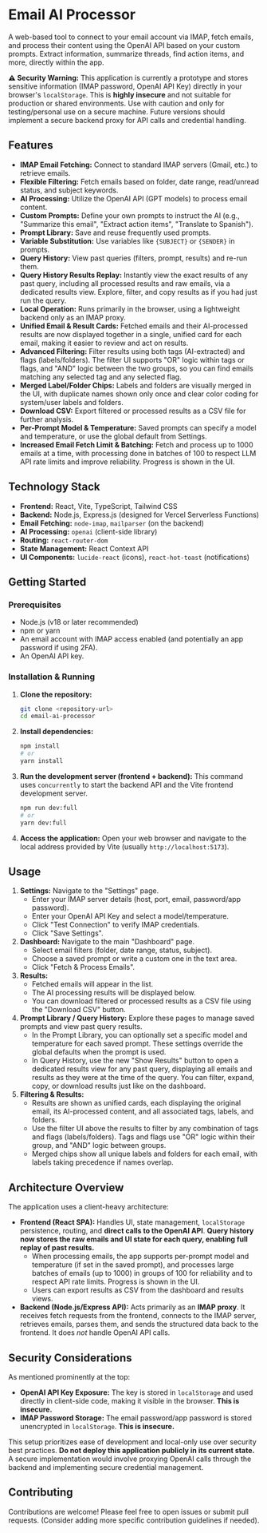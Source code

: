 # Email AI Processor

A web-based tool to connect to your email account via IMAP, fetch emails, and process their content using the OpenAI API based on your custom prompts. Extract information, summarize threads, find action items, and more, directly within the app.

**⚠️ Security Warning:** This application is currently a prototype and stores sensitive information (IMAP password, OpenAI API Key) directly in your browser's `localStorage`. This is **highly insecure** and not suitable for production or shared environments. Use with caution and only for testing/personal use on a secure machine. Future versions should implement a secure backend proxy for API calls and credential handling.

## Features

*   **IMAP Email Fetching:** Connect to standard IMAP servers (Gmail, etc.) to retrieve emails.
*   **Flexible Filtering:** Fetch emails based on folder, date range, read/unread status, and subject keywords.
*   **AI Processing:** Utilize the OpenAI API (GPT models) to process email content.
*   **Custom Prompts:** Define your own prompts to instruct the AI (e.g., "Summarize this email", "Extract action items", "Translate to Spanish").
*   **Prompt Library:** Save and reuse frequently used prompts.
*   **Variable Substitution:** Use variables like `{SUBJECT}` or `{SENDER}` in prompts.
*   **Query History:** View past queries (filters, prompt, results) and re-run them.
*   **Query History Results Replay:** Instantly view the exact results of any past query, including all processed results and raw emails, via a dedicated results view. Explore, filter, and copy results as if you had just run the query.
*   **Local Operation:** Runs primarily in the browser, using a lightweight backend only as an IMAP proxy.
*   **Unified Email & Result Cards:** Fetched emails and their AI-processed results are now displayed together in a single, unified card for each email, making it easier to review and act on results.
*   **Advanced Filtering:** Filter results using both tags (AI-extracted) and flags (labels/folders). The filter UI supports "OR" logic within tags or flags, and "AND" logic between the two groups, so you can find emails matching any selected tag and any selected flag.
*   **Merged Label/Folder Chips:** Labels and folders are visually merged in the UI, with duplicate names shown only once and clear color coding for system/user labels and folders.
*   **Download CSV:** Export filtered or processed results as a CSV file for further analysis.
*   **Per-Prompt Model & Temperature:** Saved prompts can specify a model and temperature, or use the global default from Settings.
*   **Increased Email Fetch Limit & Batching:** Fetch and process up to 1000 emails at a time, with processing done in batches of 100 to respect LLM API rate limits and improve reliability. Progress is shown in the UI.

## Technology Stack

*   **Frontend:** React, Vite, TypeScript, Tailwind CSS
*   **Backend:** Node.js, Express.js (designed for Vercel Serverless Functions)
*   **Email Fetching:** `node-imap`, `mailparser` (on the backend)
*   **AI Processing:** `openai` (client-side library)
*   **Routing:** `react-router-dom`
*   **State Management:** React Context API
*   **UI Components:** `lucide-react` (icons), `react-hot-toast` (notifications)

## Getting Started

### Prerequisites

*   Node.js (v18 or later recommended)
*   npm or yarn
*   An email account with IMAP access enabled (and potentially an app password if using 2FA).
*   An OpenAI API key.

### Installation & Running

1.  **Clone the repository:**
    ```bash
    git clone <repository-url>
    cd email-ai-processor
    ```

2.  **Install dependencies:**
    ```bash
    npm install
    # or
    yarn install
    ```

3.  **Run the development server (frontend + backend):**
    This command uses `concurrently` to start the backend API and the Vite frontend development server.
    ```bash
    npm run dev:full
    # or
    yarn dev:full
    ```

4.  **Access the application:**
    Open your web browser and navigate to the local address provided by Vite (usually `http://localhost:5173`).

## Usage

1.  **Settings:** Navigate to the "Settings" page.
    *   Enter your IMAP server details (host, port, email, password/app password).
    *   Enter your OpenAI API Key and select a model/temperature.
    *   Click "Test Connection" to verify IMAP credentials.
    *   Click "Save Settings".
2.  **Dashboard:** Navigate to the main "Dashboard" page.
    *   Select email filters (folder, date range, status, subject).
    *   Choose a saved prompt or write a custom one in the text area.
    *   Click "Fetch & Process Emails".
3.  **Results:**
    *   Fetched emails will appear in the list.
    *   The AI processing results will be displayed below.
    *   You can download filtered or processed results as a CSV file using the "Download CSV" button.
4.  **Prompt Library / Query History:** Explore these pages to manage saved prompts and view past query results.
    *   In the Prompt Library, you can optionally set a specific model and temperature for each saved prompt. These settings override the global defaults when the prompt is used.
    *   In Query History, use the new "Show Results" button to open a dedicated results view for any past query, displaying all emails and results as they were at the time of the query. You can filter, expand, copy, or download results just like on the dashboard.
4.  **Filtering & Results:**
    *   Results are shown as unified cards, each displaying the original email, its AI-processed content, and all associated tags, labels, and folders.
    *   Use the filter UI above the results to filter by any combination of tags and flags (labels/folders). Tags and flags use "OR" logic within their group, and "AND" logic between groups.
    *   Merged chips show all unique labels and folders for each email, with labels taking precedence if names overlap.

## Architecture Overview

The application uses a client-heavy architecture:

*   **Frontend (React SPA):** Handles UI, state management, `localStorage` persistence, routing, and **direct calls to the OpenAI API**. **Query history now stores the raw emails and UI state for each query, enabling full replay of past results.**
    *   When processing emails, the app supports per-prompt model and temperature (if set in the saved prompt), and processes large batches of emails (up to 1000) in groups of 100 for reliability and to respect API rate limits. Progress is shown in the UI.
    *   Users can export results as CSV from the dashboard and results views.
*   **Backend (Node.js/Express API):** Acts primarily as an **IMAP proxy**. It receives fetch requests from the frontend, connects to the IMAP server, retrieves emails, parses them, and sends the structured data back to the frontend. It does *not* handle OpenAI API calls.

## Security Considerations

As mentioned prominently at the top:

*   **OpenAI API Key Exposure:** The key is stored in `localStorage` and used directly in client-side code, making it visible in the browser. **This is insecure.**
*   **IMAP Password Storage:** The email password/app password is stored unencrypted in `localStorage`. **This is insecure.**

This setup prioritizes ease of development and local-only use over security best practices. **Do not deploy this application publicly in its current state.** A secure implementation would involve proxying OpenAI calls through the backend and implementing secure credential management.

## Contributing

Contributions are welcome! Please feel free to open issues or submit pull requests. (Consider adding more specific contribution guidelines if needed). 